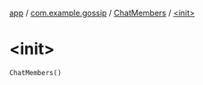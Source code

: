 [app](../../index.md) / [com.example.gossip](../index.md) / [ChatMembers](index.md) / [&lt;init&gt;](./-init-.md)

# &lt;init&gt;

`ChatMembers()`